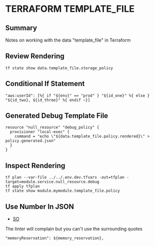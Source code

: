 # TERRAFORM TEMPLATE_FILE

## Summary

Notes on working with the data "template_file" in Terraform

## Review Rendering

```console
tf state show data.template_file.storage_policy
```

## Conditional If Statement

```hcl
"aws:userId": [%{ if "${env}" == "prod" } "${id_one}" %{ else } "${id_two}, ${id_three}" %{ endif ~}]
```

## Generated Debug Template File

```hcl
resource "null_resource" "debug_policy" {
  provisioner "local-exec" {
    command = "echo \"${data.template_file.policy.rendered}\" > policy.generated.json"
  }
}
```

## Inspect Rendering

```console
tf plan --var-file ../../.env.dev.tfvars -out=tfplan -target=module.service.null_resource.debug
tf apply tfplan
tf state show module.mymodule.template_file.policy
```

## Use Number In JSON

- [SO](https://stackoverflow.com/questions/50021600/terraform-interpolation-to-json-file-when-json-requires-value-to-be-integer)

The linter will complain but you can't use the surrounding quotes

```hcl
"memoryReservation": ${memory_reservation},
```
